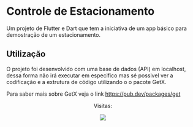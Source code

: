 # Controle de Estacionamento

Um projeto de Flutter e Dart que tem a iniciativa de um app básico para demostração de um estacionamento.

## Utilização

O projeto foi desenvolvido com uma base de dados (API) em localhost, dessa forma não irá executar em especifico mas sé possivel ver a codificação e a extrutura de código utilizando o o pacote GetX.

Para saber mais sobre GetX veja o link 
https://pub.dev/packages/get 


<p align="center"> Visitas: </p>
<p align="center">   <img alingn="center" src="https://profile-counter.glitch.me/wahlfernando/count.svg" /></p>
